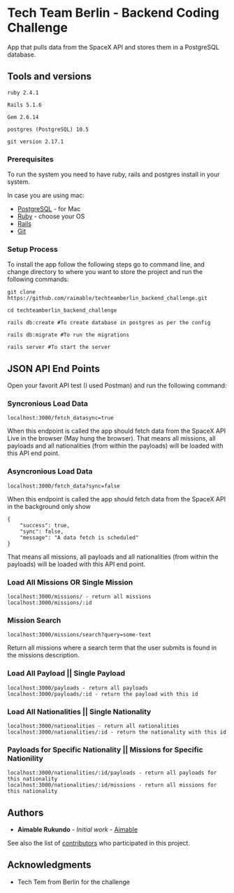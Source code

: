 # Tech Team Berlin - Backend Coding Challenge

 App that pulls data from the SpaceX API and stores them in a PostgreSQL database.

## Tools and versions

```
ruby 2.4.1

Rails 5.1.6

Gem 2.6.14

postgres (PostgreSQL) 10.5

git version 2.17.1

```

### Prerequisites

To run the system you need to have ruby, rails and postgres install in your system. 

In case you are using mac: 

* [PostgreSQL](https://www.elliotblackburn.com/installing-postgresql-on-macos-osx/) - for Mac
* [Ruby](https://www.ruby-lang.org/en/documentation/installation/) - choose your OS
* [Rails](https://guides.rubyonrails.org/getting_started.html)
* [Git](https://guides.rubyonrails.org/getting_started.html)


### Setup Process

To install the app follow the following steps go to command line, and change directory to where you want to store the project and run the following commands: 

```
git clone https://github.com/raimable/techteamberlin_backend_challenge.git

cd techteamberlin_backend_challenge

rails db:create #To create database in postgres as per the config

rails db:migrate #To run the migrations 

rails server #To start the server

```


## JSON API End Points 

Open your favorit API test (I used Postman) and run the following command:

### Syncronious Load Data  


```
localhost:3000/fetch_data​​sync=true
```

When this endpoint is called the app should fetch data from the SpaceX API Live in the browser (May hung the browser). That means all missions, all payloads and all nationalities (from within the payloads) will be loaded with this API end point.

### Asyncronious Load Data  

```
localhost:3000/fetch_data​​?sync=false
```
When this endpoint is called the app should fetch data from the SpaceX API in the background only show 

```
{
    "success": true,
    "sync": false,
    "message": "A data fetch is scheduled"
}

```
That means all missions, all payloads and all nationalities (from within the payloads) will be loaded with this API end point.

### Load All Missions OR Single Mission

```
localhost:3000/missions/​​ ​​- return all missions
localhost:3000/missions/:id​​ ​​
```


### Mission Search

```
localhost:3000/missions/search​​?query=some-text
```
Return all missions where a search term that the user submits is
found in the missions description.

### Load All Payload || Single Payload 

```
localhost:3000/payloads​​ - return all payloads
localhost:3000/payloads/:id​​ - return the payload with this id
```

### Load All Nationalities || Single Nationality 

```
localhost:3000/nationalities​​ - return all nationalities
localhost:3000/nationalities/:id​​ - return the nationality with this id
```

### Payloads for Specific Nationality || Missions for Specific Nationility 

```
localhost:3000/nationalities/:id/payloads​​ - return all payloads for this nationality
localhost:3000/nationalities/:id/missions​​ - return all missions for this nationality

```

## Authors

* **Aimable Rukundo** - *Initial work* - [Aimable](https://github.com/raimable/)

See also the list of [contributors](https://github.com/raimable/techteamberlin_backend_challenge/contributors) who participated in this project.


## Acknowledgments

* Tech Tem from Berlin for the challenge
